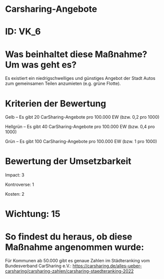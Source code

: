 # Carsharing-Angebote
# ID: VK_6
# Was beinhaltet diese Maßnahme? Um was geht es?

Es existiert ein niedrigschwelliges und günstiges Angebot der Stadt Autos zum gemeinsamen Teilen anzumieten (e.g. grüne Flotte).

# Kriterien der Bewertung

Gelb – Es gibt 20 CarSharing-Angebote pro 100.000 EW (bzw. 0,2 pro 1000)

Hellgrün – Es gibt 40 CarSharing-Angebote pro 100.000 EW (bzw. 0,4 pro 1000)

Grün – Es gibt 100 CarSharing-Angebote pro 100.000 EW (bzw. 1 pro 1000)

# Bewertung der Umsetzbarkeit

Impact: 3

Kontroverse: 1

Kosten: 2
# Wichtung: 15
# So findest du heraus, ob diese Maßnahme angenommen wurde:
Für Kommunen ab 50.000 gibt es genaue Zahlen im Städteranking vom Bundesverband CarSharing e.V.: https://carsharing.de/alles-ueber-carsharing/carsharing-zahlen/carsharing-staedteranking-2022
